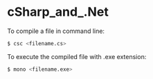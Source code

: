 # cSharp_and_.Net

To compile a file in command line:
```bash
$ csc <filename.cs>
```
To execute the compiled file with .exe extension:
```bash
$ mono <filename.exe>
```
